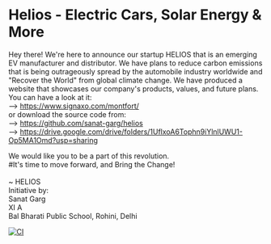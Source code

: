 # Helios - Electric Cars, Solar Energy & More
Hey there! We're here to announce our startup HELIOS that is an emerging EV manufacturer and distributor. We have plans to reduce carbon emissions that is being outrageously spread by the automobile industry worldwide and "Recover the World" from global climate change. We have produced a website that showcases our company's products, values, and future plans. You can have a look at it: <br/>
  --> https://www.signaxo.com/montfort/<br/>
or download the source code from:<br/>
  --> https://github.com/sanat-garg/helios<br/>
  --> https://drive.google.com/drive/folders/1UflxoA6Tophn9iYlnlUWU1-Op5MA1Omd?usp=sharing<br/>

We would like you to be a part of this revolution. <br/>
#It's time to move forward, and Bring the Change!<br/>
<br/>
~ HELIOS<br/>
Initiative by:<br/> 
  Sanat Garg<br/>
  XI A<br/>
  Bal Bharati Public School, Rohini, Delhi<br/>



[![CI](https://github.com/sanat-garg/helios/actions/workflows/ci.yml/badge.svg)](https://github.com/sanat-garg/helios/actions/workflows/ci.yml)
